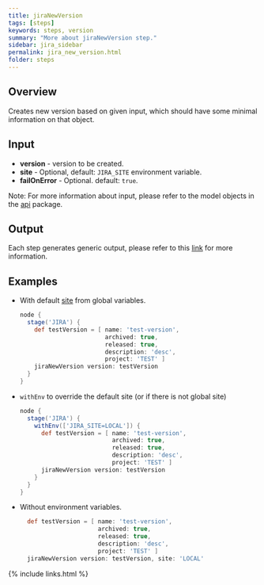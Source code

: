 ```yaml
---
title: jiraNewVersion
tags: [steps]
keywords: steps, version
summary: "More about jiraNewVersion step."
sidebar: jira_sidebar
permalink: jira_new_version.html
folder: steps
---
```


## Overview

Creates new version based on given input, which should have some minimal information on that object.

## Input

* **version** - version to be created.
* **site** - Optional, default: `JIRA_SITE` environment variable.
* **failOnError** - Optional. default: `true`.

Note: For more information about input, please refer to the model objects in the [api](https://github.com/jenkinsci/jira-steps-plugin/tree/master/src/main/java/org/thoughtslive/jenkins/plugins/jira/api) package.

## Output

Each step generates generic output, please refer to this [link](config.html#common-response--error-handling) for more information.

## Examples

* With default [site](config#environment-variables) from global variables.

  ```groovy
  node {
    stage('JIRA') {
      def testVersion = [ name: 'test-version',
                          archived: true,
                          released: true,
                          description: 'desc',
                          project: 'TEST' ]
      jiraNewVersion version: testVersion
    }
  }
  ```
* `withEnv` to override the default site (or if there is not global site)

  ```groovy
  node {
    stage('JIRA') {
      withEnv(['JIRA_SITE=LOCAL']) {
        def testVersion = [ name: 'test-version',
                            archived: true,
                            released: true,
                            description: 'desc',
                            project: 'TEST' ]
        jiraNewVersion version: testVersion
      }
    }
  }
  ```
* Without environment variables.

  ```groovy
    def testVersion = [ name: 'test-version',
                        archived: true,
                        released: true,
                        description: 'desc',
                        project: 'TEST' ]
    jiraNewVersion version: testVersion, site: 'LOCAL'
  ```

{% include links.html %}
